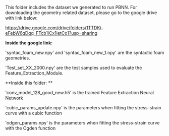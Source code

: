 
This folder includes the dataset we generated to run PBNN. For downloading the geometry related dataset, please go to the google drive with link below:

https://drive.google.com/drive/folders/1TTDKi-eFebW6qDqq_FTcb1iCx1ietCo1?usp=sharing

**Inside the google link:** 

'syntac_foam_new.npy' and 'syntac_foam_new_1.npy' are the syntactic foam geometries. 

'Test_set_XX_2000.npy' are the test samples used to evaluate the Feature_Extraction_Module.
                        
**Inside this folder: **

'conv_model_128_good_new.h5' is the trained Feature Extraction Neural Network

'cubic_params_update.npy' is the parameters when fitting the stress-strain curve with a cubic function

'odgen_params.npy' is the parameters when fitting the stress-strain curve with the Ogden function

